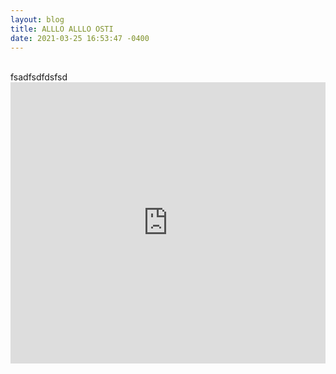```yaml
---
layout: blog
title: ALLLO ALLLO OSTI
date: 2021-03-25 16:53:47 -0400
---
```

</br>
fsadfsdfdsfsd
</br>
<iframe src='https://player.podboxx.com/62' frameborder='0' allow='microphone' height='450' width='100%'/>